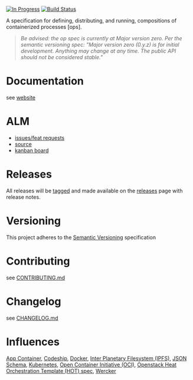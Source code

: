 [![In Progress](https://img.shields.io/waffle/label/opspec-io/spec/in%20progress.svg)](https://waffle.io/opspec-io/spec)
[![Build Status](https://travis-ci.org/opspec-io/spec.svg?branch=master)](https://travis-ci.org/opspec-io/spec)

A specification for defining, distributing, and running, compositions of
containerized processes \[ops].

> *Be advised: the op spec is currently at Major version zero. Per the
> semantic versioning spec: "Major version zero (0.y.z) is for initial
> development. Anything may change at any time. The public API should
> not be considered stable."*

# Documentation

see [website](https://opspec.io/spec)

# ALM

- [issues/feat requests](https://github.com/opspec-io/spec/issues)
- [source](https://github.com/opspec-io/spec)
- [kanban board](https://waffle.io/opspec-io/spec)

# Releases

All releases will be [tagged](https://github.com/opspec-io/spec/tags)
and made available on the
[releases](https://github.com/opspec-io/spec/releases) page with release
notes.

# Versioning

This project adheres to the [Semantic Versioning](http://semver.org/)
specification

# Contributing

see [CONTRIBUTING.md](./CONTRIBUTING.md)

# Changelog

see [CHANGELOG.md](./CHANGELOG.md)

# Influences

[App Container](https://github.com/appc),
[Codeship](https://codeship.com/), [Docker](https://github.com/docker),
[Inter Planetary Filesystem (IPFS)](https://github.com/ipfs),
[JSON Schema](https://github.com/json-schema),
[Kubernetes](https://github.com/kubernetes),
[Open Container Initiative (OCI)](https://github.com/opencontainers),
[Openstack Heat Orchestration Template (HOT) spec](http://docs.openstack.org/developer/heat/template_guide/hot_spec.html#hot-spec),
[Wercker](https://github.com/wercker)

